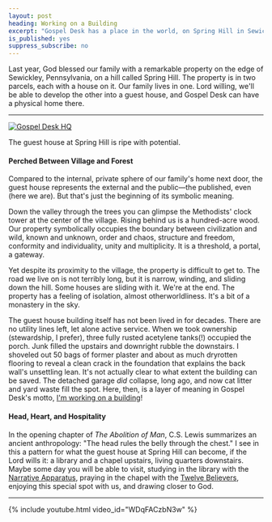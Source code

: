 ```yaml
---
layout: post
heading: Working on a Building
excerpt: "Gospel Desk has a place in the world, on Spring Hill in Sewickley, Pennsylvania, USA."
is_published: yes
suppress_subscribe: no
---
```


Last year, God blessed our family with a remarkable property on the edge of
Sewickley, Pennsylvania, on a hill called Spring Hill. The property is in two
parcels, each with a house on it. Our family lives in one. Lord willing, we'll
be able to develop the other into a guest house, and Gospel Desk can have a
physical home there.

---

[![Gospel Desk HQ](../gospel-desk-hq.small.jpg)](../gospel-desk-hq.jpg)
<div class="caption">The guest house at Spring Hill is ripe with potential.</div>

#### Perched Between Village and Forest 

Compared to the internal, private sphere of our family's home next door, the
guest house represents the external and the public—the published, even (here we
are). But that's just the beginning of its symbolic meaning.

Down the valley through the trees you can glimpse the Methodists' clock tower
at the center of the village. Rising behind us is a hundred-acre wood. Our
property symbolically occupies the boundary between civilization and wild,
known and unknown, order and chaos, structure and freedom, conformity and
individuality, unity and multiplicity. It is a threshold, a portal, a gateway.

Yet despite its proximity to the village, the property is difficult to get to.
The road we live on is not terribly long, but it is narrow, winding, and
sliding down the hill. Some houses are sliding with it. We're at the end. The
property has a feeling of isolation, almost otherworldliness. It's a bit of a
monastery in the sky.

The guest house building itself has not been lived in for decades. There are no
utility lines left, let alone active service. When we took ownership
(stewardship, I prefer), three fully rusted acetylene tanks(!) occupied the
porch. Junk filled the upstairs and downright rubble the downstairs. I shoveled
out 50 bags of former plaster and about as much dryrotten flooring to reveal a
clean crack in the foundation that explains the back wall's unsettling lean.
It's not actually clear to what extent the building can be saved. The detached
garage *did* collapse, long ago, and now cat litter and yard waste fill the
spot. Here, then, is a layer of meaning in Gospel Desk's motto, [I'm
working on a building](/working-on-a-building/)!


#### Head, Heart, and Hospitality

In the opening chapter of *The Abolition of Man*, C.S. Lewis summarizes an
ancient anthropology: "The head rules the belly through the chest." I see in
this a pattern for what the guest house at Spring Hill can become, if the Lord
wills it: a library and a chapel upstairs, living quarters downstairs. Maybe
some day you will be able to visit, studying in the library with the [Narrative
Apparatus](/a-narrative-apparatus), praying in the chapel with the [Twelve
Believers](/the-twelve-believers/), enjoying this special spot with us, and
drawing closer to God.

---

{% include youtube.html video_id="WDqFACzbN3w" %}
